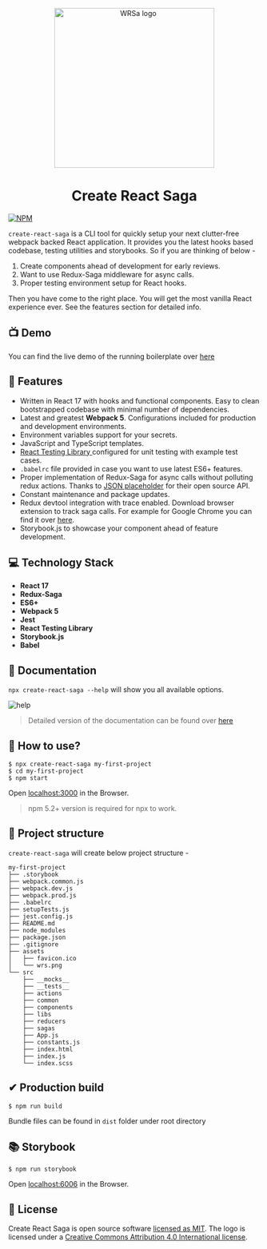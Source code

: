 <p align="center">
  <a href="https://master.d3knmnietsgia5.amplifyapp.com" target="_blank"><img src="https://cdn.jsdelivr.net/npm/create-react-saga@0.7.7/core/assets/wrs.png" width="320" alt="WRSa logo" /></a>
</p>

<h1 align="center">Create React Saga</h1>

[![NPM](https://img.shields.io/npm/v/create-react-saga.svg)](https://www.npmjs.com/package/create-react-saga)

`create-react-saga` is a CLI tool for quickly setup your next clutter-free webpack backed React application. It provides you the latest hooks based codebase, testing utilities and storybooks. So if you are thinking of below -
1. Create components ahead of development for early reviews.
2. Want to use Redux-Saga middleware for async calls.
3. Proper testing environment setup for React hooks.

Then you have come to the right place. You will get the most vanilla React experience ever. See the features section for detailed info. 

## 📺 Demo

You can find the live demo of the running boilerplate over <a href="https://live.d3knmnietsgia5.amplifyapp.com/" target="_blank">here</a>

## 🚀 Features
- Written in React 17 with hooks and functional components. Easy to clean bootstrapped codebase with minimal number of dependencies.
- Latest and greatest **Webpack 5**. Configurations included for production and development environments.
- Environment variables support for your secrets.
- JavaScript and TypeScript templates.
- <a href="https://testing-library.com/docs/react-testing-library/intro/" target="_blank">React Testing Library </a> configured for unit testing with example test cases.
- `.babelrc` file provided in case you want to use latest ES6+ features.
- Proper implementation of Redux-Saga for async calls without polluting redux actions. Thanks to <a href="https://jsonplaceholder.typicode.com/" target="_blank">JSON placeholder</a> for their open source API.
- Constant maintenance and package updates.
- Redux devtool integration with trace enabled. Download browser extension to track saga calls. For example for Google Chrome you can find it over <a href="https://chrome.google.com/webstore/detail/redux-devtools/lmhkpmbekcpmknklioeibfkpmmfibljd" target="_blank">here</a>.
- Storybook.js to showcase your component ahead of feature development.

## 💻 Technology Stack

- **React 17**
- **Redux-Saga**
- **ES6+**
- **Webpack 5**
- **Jest**
- **React Testing Library**
- **Storybook.js**
- **Babel**

## 📙 Documentation
`npx create-react-saga --help` will show you all available options.

<p><img src="https://i.ibb.co/WtWcdZf/help.png" alt="help" border="0"/></p>

> Detailed version of the documentation can be found over <a href="https://sprakash57.github.io/create-react-saga" target="_blank">here</a>

## 🤔 How to use?
```
$ npx create-react-saga my-first-project
$ cd my-first-project
$ npm start
```
Open [localhost:3000](http://localhost:3000) in the Browser.

> npm 5.2+ version is required for npx to work.

## 🌲 Project structure
`create-react-saga` will create below project structure -

```
my-first-project
├── .storybook
├── webpack.common.js
├── webpack.dev.js
├── webpack.prod.js
├── .babelrc
├── setupTests.js
├── jest.config.js
├── README.md
├── node_modules
├── package.json
├── .gitignore
├── assets
│   ├── favicon.ico
│   └── wrs.png
└── src
    ├── __mocks__
    ├── __tests__
    ├── actions
    ├── common
    ├── components
    ├── libs
    ├── reducers
    ├── sagas
    ├── App.js
    ├── constants.js
    ├── index.html
    ├── index.js
    └── index.scss
```

## ✔ Production build
```
$ npm run build
```

Bundle files can be found in `dist` folder under root directory

## 📚 Storybook
```
$ npm run storybook
```

Open [localhost:6006](http://localhost:6006) in the Browser.

## 📑 License

Create React Saga is open source software [licensed as MIT](https://github.com/sprakash57/create-react-saga/blob/master/LICENSE). The logo is licensed under a [Creative Commons Attribution 4.0 International license](https://creativecommons.org/licenses/by/4.0/).
